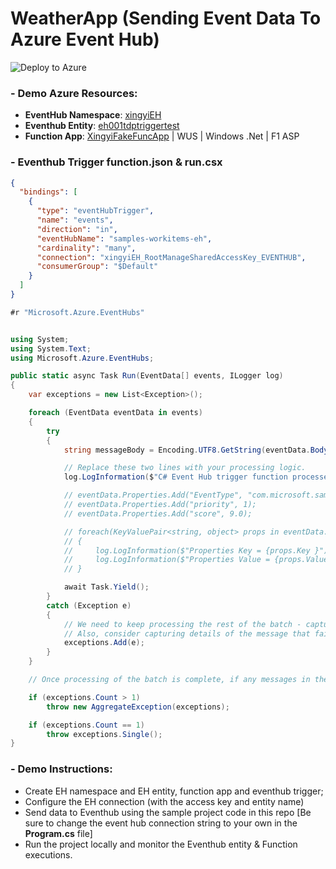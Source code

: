# WeatherApp  (Sending Event Data To Azure Event Hub)

![Deploy to Azure](https://aka.ms/deploytoazurebutton)

### \- Demo Azure Resources:
- **EventHub Namespace**: [xingyiEH](https://ms.portal.azure.com/#@microsoft.onmicrosoft.com/resource/subscriptions/83e0d97e-09ce-4ef1-b908-b07072b805e3/resourceGroups/testwindow-rg/providers/Microsoft.EventHub/namespaces/xingyiEH/overview)
- **Eventhub Entity**: [eh001tdptriggertest](https://ms.portal.azure.com/#@microsoft.onmicrosoft.com/resource/subscriptions/83e0d97e-09ce-4ef1-b908-b07072b805e3/resourceGroups/testwindow-rg/providers/Microsoft.EventHub/namespaces/xingyiEH/eventhubs/eh001tdptriggertest/processdata)
- **Function App**: [XingyiFakeFuncApp](https://ms.portal.azure.com/#@microsoft.onmicrosoft.com/resource/subscriptions/83e0d97e-09ce-4ef1-b908-b07072b805e3/resourceGroups/testwindow-rg/providers/Microsoft.Web/sites/XingyiFakeFuncApp/appServices) | WUS | Windows .Net | F1 ASP

### \- Eventhub Trigger function.json & run.csx
```json
{
  "bindings": [
    {
      "type": "eventHubTrigger",
      "name": "events",
      "direction": "in",
      "eventHubName": "samples-workitems-eh",
      "cardinality": "many",
      "connection": "xingyiEH_RootManageSharedAccessKey_EVENTHUB",
      "consumerGroup": "$Default"
    }
  ]
}
```
```cs
#r "Microsoft.Azure.EventHubs"


using System;
using System.Text;
using Microsoft.Azure.EventHubs;

public static async Task Run(EventData[] events, ILogger log)
{
    var exceptions = new List<Exception>();

    foreach (EventData eventData in events)
    {
        try
        {
            string messageBody = Encoding.UTF8.GetString(eventData.Body.Array, eventData.Body.Offset, eventData.Body.Count);

            // Replace these two lines with your processing logic.
            log.LogInformation($"C# Event Hub trigger function processed a message: {messageBody}");

            // eventData.Properties.Add("EventType", "com.microsoft.samples.hello-event");
            // eventData.Properties.Add("priority", 1);
            // eventData.Properties.Add("score", 9.0);

            // foreach(KeyValuePair<string, object> props in eventData.Properties)
            // {
            //     log.LogInformation($"Properties Key = {props.Key }");
            //     log.LogInformation($"Properties Value = {props.Value}");
            // }

            await Task.Yield();
        }
        catch (Exception e)
        {
            // We need to keep processing the rest of the batch - capture this exception and continue.
            // Also, consider capturing details of the message that failed processing so it can be processed again later.
            exceptions.Add(e);
        }
    }

    // Once processing of the batch is complete, if any messages in the batch failed processing throw an exception so that there is a record of the failure.

    if (exceptions.Count > 1)
        throw new AggregateException(exceptions);

    if (exceptions.Count == 1)
        throw exceptions.Single();
}

```

### \- Demo Instructions:
- Create EH namespace and EH entity, function app and eventhub trigger;
- Configure the EH connection (with the access key and entity name)
- Send data to Eventhub using the sample project code in this repo \[Be sure to change the event hub connection string to your own in the **Program.cs** file\]
- Run the project locally and monitor the Eventhub entity & Function executions.
